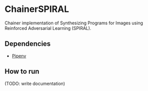 # ChainerSPIRAL

Chainer implementation of Synthesizing Programs for Images using Reinforced Adversarial Learning (SPIRAL).

## Dependencies

- [Pipenv](https://pipenv.readthedocs.io/en/latest/)

## How to run

(TODO: write documentation)